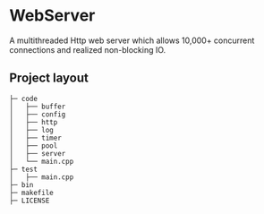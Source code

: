 # WebServer

A multithreaded Http web server which allows 10,000+ concurrent connections and realized non-blocking IO.

Project layout
--------------

    ├─ code  
    │   ├── buffer
    │   ├── config
    │   ├── http
    │   ├── log
    │   ├── timer
    │   ├── pool
    │   ├── server
    │   └── main.cpp
    ├─ test  
    │   ├── main.cpp
    ├─ bin
    ├─ makefile
    ├─ LICENSE


